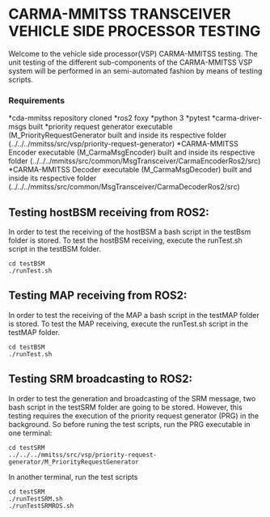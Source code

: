 # CARMA-MMITSS TRANSCEIVER VEHICLE SIDE PROCESSOR TESTING

Welcome to the vehicle side processor(VSP) CARMA-MMITSS testing. The unit testing of the different sub-components of the CARMA-MMITSS VSP system will be performed in an semi-automated fashion by means of testing scripts. 

### Requirements
*cda-mmitss repository cloned
*ros2 foxy
*python 3
*pytest
*carma-driver-msgs built
*priority request generator executable (M_PriorityRequestGenerator built and inside its respective folder (../../../mmitss/src/vsp/priority-request-generator)
*CARMA-MMITSS Encoder executable (M_CarmaMsgEncoder) built and inside its respective folder (../../../mmitss/src/common/MsgTransceiver/CarmaEncoderRos2/src)
*CARMA-MMITSS Decoder executable (M_CarmaMsgDecoder) built and inside its respective folder (../../../mmitss/src/common/MsgTransceiver/CarmaDecoderRos2/src)

## Testing hostBSM receiving from ROS2:
In order to test the receiving of the hostBSM a bash script in the testBsm folder is stored. To test the hostBSM receiving, execute the runTest.sh script in the testBSM folder.

    cd testBSM
    ./runTest.sh
    
## Testing MAP receiving from ROS2:
In order to test the receiving of the MAP a bash script in the testMAP folder is stored. To test the MAP receiving, execute the runTest.sh script in the testMAP folder.

    cd testBSM
    ./runTest.sh
    
## Testing SRM broadcasting to ROS2:
In order to test the generation and broadcasting of the SRM message, two bash script in the testSRM folder are going to be stored. However, this testing requires the execution of the priority request generator (PRG) in the background. So before runing the test scripts, run the PRG executable in one terminal:


    cd testSRM
    ../../../mmitss/src/vsp/priority-request-generator/M_PriorityRequestGenerator
In another terminal, run the test scripts
    
    cd testSRM
    ./runTestSRM.sh
    ./runTestSRMROS.sh

    
